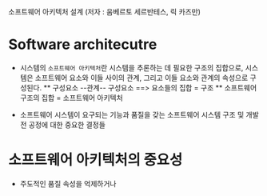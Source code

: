 소프트웨어 아키텍처 설계 (저자 : 움베르토 세르반테스, 릭 카즈만)

# Software architecutre
* 시스템의 `소프트웨어 아키텍처`란 시스템을 추론하는 데 필요한 구조의 집합으로, 시스템은 소프트웨어 요소와 이들 사이의 관계, 그리고 이들 요소와 관계의 속성으로 구성된다.
** 구성요소 --관계-- 구성요소 ==> 요소들의 집합 = 구조
** 소프트웨어 구조의 집합 = 소프트웨어 아키텍처

* 소프트웨어 시스템이 요구되는 기능과 품질을 갖는 소프트웨어 시스템 구조 및 개발 전 공정에 대한 중요한 결정들


# 소프트웨어 아키텍처의 중요성
* 주도적인 품질 속성을 억제하거나 
